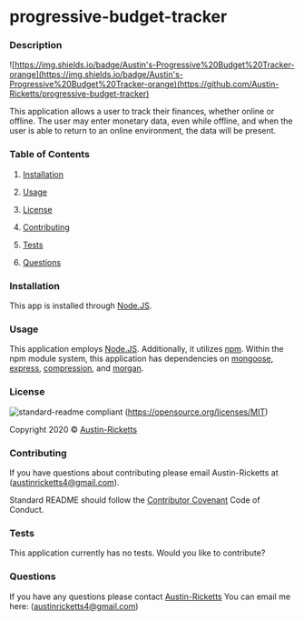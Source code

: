 # progressive-budget-tracker

### Description
![https://img.shields.io/badge/Austin's-Progressive%20Budget%20Tracker-orange](https://img.shields.io/badge/Austin's-Progressive%20Budget%20Tracker-orange)(https://github.com/Austin-Ricketts/progressive-budget-tracker)

This application allows a user to track their finances, whether online or offline. The user may enter monetary data, even while offline, and when the user is able to return to an online environment, the data will be present.

### Table of Contents 

1. [Installation](#installation)

2. [Usage](#usage)

3. [License](#license)

4. [Contributing](#contributing)

5. [Tests](#tests)

6. [Questions](#questions)

### Installation

This app is installed through [Node.JS](https://nodejs.org/en/).

### Usage

This application employs [Node.JS](https://nodejs.org/en/). Additionally, it utilizes [npm](https://www.npmjs.com/). Within the npm module system, this application has dependencies on [mongoose](https://www.npmjs.com/package/mongoose), [express](https://www.npmjs.com/package/express), [compression](https://www.npmjs.com/package/compression), and [morgan](https://www.npmjs.com/package/morgan).

### License

![standard-readme compliant](https://img.shields.io/badge/License-MIT-yellow.svg)
(https://opensource.org/licenses/MIT)

Copyright 2020 © [Austin-Ricketts](https://github.com/Austin-Ricketts/readme-generator)

### Contributing

If you have questions about contributing please email Austin-Ricketts at (austinricketts4@gmail.com).

Standard README should follow the [Contributor Covenant](https://www.contributor-covenant.org/version/1/3/0/code-of-conduct/) Code of Conduct.

### Tests

This application currently has no tests. Would you like to contribute?

### Questions

If you have any questions please contact [Austin-Ricketts](https://github.com/Austin-Ricketts)
You can email me here: (austinricketts4@gmail.com)